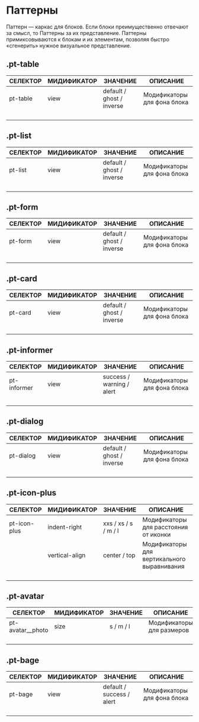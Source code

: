 # Паттерны

Паттерн — каркас для блоков. Если блоки преимущественно отвечают за смысл, то  Паттерны за их представление. Паттерны примиксовываются к блокам и их элементам, позволяя быстро «сгенерить» нужное визуальное представление.

## .pt-table
|СЕЛЕКТОР|МИДИФИКАТОР|ЗНАЧЕНИЕ                 |ОПИСАНИЕ                   |
|--------|-----------|-------------------------|---------------------------|
|pt-table|view       |default / ghost / inverse|Модификаторы для фона блока|
| | | | |
| | | | |
| | | | |
| | | | |

## .pt-list
|СЕЛЕКТОР|МИДИФИКАТОР|ЗНАЧЕНИЕ|ОПИСАНИЕ|
|---|---|---|---|
|pt-list|view|default / ghost / inverse|Модификаторы для фона блока|
| | | | |
| | | | |
| | | | |
| | | | |

## .pt-form
|СЕЛЕКТОР|МИДИФИКАТОР|ЗНАЧЕНИЕ|ОПИСАНИЕ|
|---|---|---|---|
|pt-form|view|default / ghost / inverse|Модификаторы для фона блока|
| | | | |
| | | | |
| | | | |
| | | | |

## .pt-card
|СЕЛЕКТОР|МИДИФИКАТОР|ЗНАЧЕНИЕ|ОПИСАНИЕ|
|---|---|---|---|
|pt-card|view|default / ghost / inverse|Модификаторы для фона блока|
| | | | |
| | | | |
| | | | |
| | | | |

## .pt-informer
|СЕЛЕКТОР|МИДИФИКАТОР|ЗНАЧЕНИЕ|ОПИСАНИЕ|
|---|---|---|---|
|pt-informer|view|success / warning / alert|Модификаторы для фона блока|
| | | | |
| | | | |
| | | | |
| | | | |

## .pt-dialog
|СЕЛЕКТОР|МИДИФИКАТОР|ЗНАЧЕНИЕ|ОПИСАНИЕ|
|---|---|---|---|
|pt-dialog|view|default / ghost / inverse|Модификаторы для фона блока|
| | | | |
| | | | |
| | | | |
| | | | |

## .pt-icon-plus
|СЕЛЕКТОР|МИДИФИКАТОР|ЗНАЧЕНИЕ|ОПИСАНИЕ|
|---|---|---|---|
|pt-icon-plus|indent-right|xxs / xs / s / m / l|Модификаторы для расстояния от иконки|
||vertical-align|center / top|Модификаторы для вертикального выравнивания|
| | | | |
| | | | |
| | | | |
| | | | |

## .pt-avatar
|СЕЛЕКТОР|МИДИФИКАТОР|ЗНАЧЕНИЕ|ОПИСАНИЕ|
|---|---|---|---|
|pt-avatar__photo|size|s / m / l|Модификаторы для размеров|
| | | | |
| | | | |
| | | | |
| | | | |


## .pt-bage
|СЕЛЕКТОР|МИДИФИКАТОР|ЗНАЧЕНИЕ|ОПИСАНИЕ|
|---|---|---|---|
|pt-bage|view|default / success / alert|Модификаторы для фона блока|
| | | | |
| | | | |
| | | | |
| | | | |
